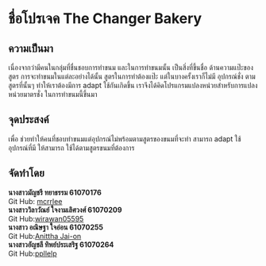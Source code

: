# ชื่อโปรเจค The Changer Bakery

## ความเป็นมา
เนื่องจากว่ามีคนในกลุ่มที่ชื่นชอบการทำขนม และในการทำขนมนั้น เป็นสิ่งที่ขึ้นชื่อ ด้านความแป๊ะของสูตร
การจะทำขนมในแต่ละอย่างได้นั้น สูตรในการทำต้องแป๊ะ แต่ในบางครั้งเราก็ไม่มี อุปกรณ์ชั่ง
ตามสูตรที่นั้นๆ ทำให้เราต้องมีการ adapt ใช้กันเกิดขึ้น เราจึงได้คิดโปรแกรมแปลงหน่วยสำหรับการแปลงหน่วยมาตรชั่ง
ในการทำขนมนี้ขึ้นมา

## จุดประสงค์
เพื่อ ช่วยทำให้คนที่ชอบทำขนมแต่อุปกรณ์ไม่พร้อมตามสูตรของขนมที่จะทำ สามารถ adapt ใช้ อุปกรณ์ที่มี ให้สามารถ
ใช้ได้ตามสูตรขนมที่ต้องการ

## จัดทำโดย
<table>
	<tr align="center">
		<b>นางสาวมัญชรี ทยาธรรม 61070176</b><br>
		Git Hub: <a href="https://github.com/mcrrlee">mcrrlee</a>
      </tr><br>
	<tr align="center"><b>
		นางสาววิลาวัณย์ ใจงามเลิศวงศ์ 61070209</b><br>
    Git Hub:<a href="https://github.com/wirawan05595">wirawan05595</a>
      </tr><br>
		<tr align="center"><b>
นางสาว อณิษฐา ใจอ่อน 61070255</b><br>
    Git Hub:<a href="https://github.com/AnitthaJai-on">Anittha Jai-on</a>
      </tr><br>
	<tr align="center"><b>
นางสาวอัญชลี ทิพย์ประเสริฐ 61070264</b><br>
    Git Hub:<a href="https://github.com/ppllelp">ppllelp</a>
      </tr><br>
</table>
